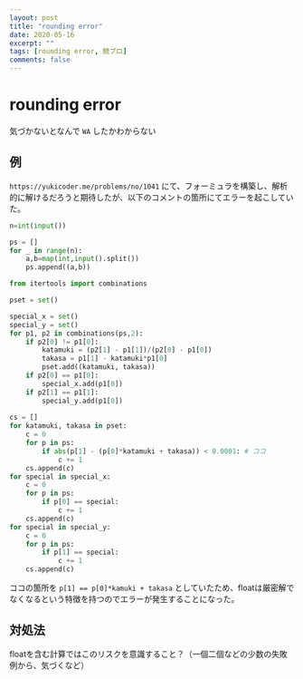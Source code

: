 ```yaml
---
layout: post
title: "rounding error"
date: 2020-05-16
excerpt: ""
tags: [rounding error, 競プロ]
comments: false
---
```


# rounding error

気づかないとなんで `WA` したかわからない

## 例
 `https://yukicoder.me/problems/no/1041` にて、フォーミュラを構築し、解析的に解けるだろうと期待したが、以下のコメントの箇所にてエラーを起こしていた。


```python
n=int(input())

ps = []
for _ in range(n):
    a,b=map(int,input().split())
    ps.append((a,b))

from itertools import combinations

pset = set()

special_x = set()
special_y = set()
for p1, p2 in combinations(ps,2):
    if p2[0] != p1[0]:
        katamuki = (p2[1] - p1[1])/(p2[0] - p1[0])
        takasa = p1[1] - katamuki*p1[0]
        pset.add((katamuki, takasa))
    if p2[0] == p1[0]:
        special_x.add(p1[0])
    if p2[1] == p1[1]:
        special_y.add(p1[0])
        
cs = []
for katamuki, takasa in pset:
    c = 0
    for p in ps:
        if abs(p[1] - (p[0]*katamuki + takasa)) < 0.0001: # ココ
            c += 1
    cs.append(c)
for special in special_x:
    c = 0
    for p in ps:
        if p[0] == special:
            c += 1
    cs.append(c)
for special in special_y:
    c = 0
    for p in ps:
        if p[1] == special:
            c += 1
    cs.append(c)
```

ココの箇所を `p[1] == p[0]*kamuki + takasa` としていたため、floatは厳密解でなくなるという特徴を持つのでエラーが発生することになった。

## 対処法
 floatを含む計算ではこのリスクを意識すること？（一個二個などの少数の失敗例から、気づくなど） 


